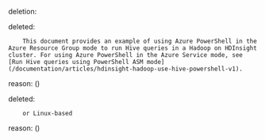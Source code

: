 deletion:

deleted:

		This document provides an example of using Azure PowerShell in the Azure Resource Group mode to run Hive queries in a Hadoop on HDInsight cluster. For using Azure PowerShell in the Azure Service mode, see [Run Hive queries using PowerShell ASM mode](/documentation/articles/hdinsight-hadoop-use-hive-powershell-v1).

reason: ()

deleted:

		or Linux-based

reason: ()

